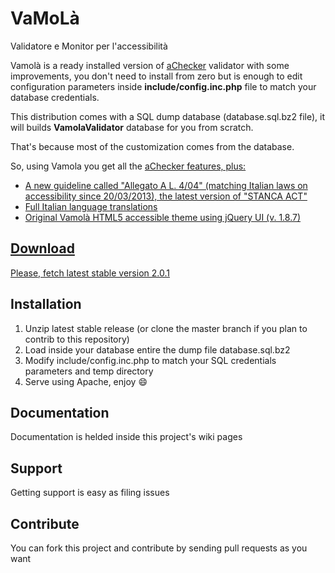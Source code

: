 # VaMoLà

Validatore e Monitor per l'accessibilità

Vamolà is a ready installed version of [aChecker](https://github.com/inclusive-design/aChecker) validator with some improvements,
you don't need to install from zero but is enough to edit configuration parameters inside __include/config.inc.php__ file to match your database credentials.

This distribution comes with a SQL dump database (database.sql.bz2 file), it will builds **VamolaValidator** database for you from scratch.

That's because most of the customization comes from the database.

So, using Vamola you get all the <a href="https://github.com/atutor/AChecker" title="AChecker Project on Github">aChecker features, plus:

* A new guideline called "Allegato A L. 4/04" (matching Italian laws on accessibility since 20/03/2013), the latest version of "STANCA ACT"
* Full Italian language translations
* Original Vamolà HTML5 accessible theme using jQuery UI (v. 1.8.7)


## Download

Please, fetch [latest stable version 2.0.1](https://github.com/RegioneER/Vamola/archive/v2.0.1.zip)

## Installation

 1. Unzip latest stable release (or clone the master branch if you plan to contrib to this repository)
 2. Load inside your database entire the dump file database.sql.bz2
 3. Modify include/config.inc.php to match your SQL credentials parameters and temp directory
 4. Serve using Apache, enjoy :smile:

## Documentation

Documentation is helded inside this project's wiki pages

## Support

Getting support is easy as filing issues

## Contribute

You can fork this project and contribute by sending pull requests as you want
